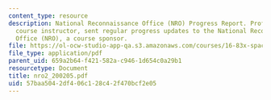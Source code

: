 ```yaml
---
content_type: resource
description: National Reconnaissance Office (NRO) Progress Report. Prof. Miller, a
  course instructor, sent regular progress updates to the National Reconnaissance
  Office (NRO), a course sponsor.
file: https://ol-ocw-studio-app-qa.s3.amazonaws.com/courses/16-83x-space-systems-engineering-spring-2002-spring-2003/57baa5042df406c128c42f470bcf2e05_nro2_200205.pdf
file_type: application/pdf
parent_uid: 659a2b64-f421-582a-c946-1d654c0a29b1
resourcetype: Document
title: nro2_200205.pdf
uid: 57baa504-2df4-06c1-28c4-2f470bcf2e05
---
```

